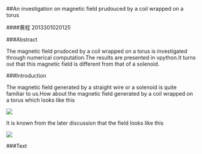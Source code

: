 ##An investigation on magnetic field prudouced by a coil wrapped on a torus

####黄程  2013301020125

###Abstract

The magnetic field prudoced by a coil wrapped on a torus is investigated through numerical computation.The results are presented in vpython.It turns out that this magnetic field is different from that of a solenoid.

###Introduction

The magnetic field generated by a straight wire or a solenoid is quite familiar to us.How about the magnetic field generated by a coil wrapped on a torus which looks like this

![](https://raw.githubusercontent.com/chenghuang2016/computationalphysics_N2013301020125/master/%E7%AC%AC%E5%8D%81%E4%B8%89%E6%AC%A1%E4%BD%9C%E4%B8%9A/helix.png)

It is known from the later discussion that the field looks like this

![](https://raw.githubusercontent.com/chenghuang2016/computationalphysics_N2013301020125/master/%E7%AC%AC%E5%8D%81%E4%B8%89%E6%AC%A1%E4%BD%9C%E4%B8%9A/magnet.gif)

###Text


